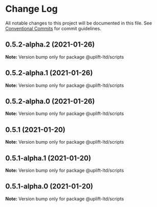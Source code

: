 # Change Log

All notable changes to this project will be documented in this file.
See [Conventional Commits](https://conventionalcommits.org) for commit guidelines.

## 0.5.2-alpha.2 (2021-01-26)

**Note:** Version bump only for package @uplift-ltd/scripts





## 0.5.2-alpha.1 (2021-01-26)

**Note:** Version bump only for package @uplift-ltd/scripts





## 0.5.2-alpha.0 (2021-01-26)

**Note:** Version bump only for package @uplift-ltd/scripts





## 0.5.1 (2021-01-20)

**Note:** Version bump only for package @uplift-ltd/scripts





## 0.5.1-alpha.1 (2021-01-20)

**Note:** Version bump only for package @uplift-ltd/scripts





## 0.5.1-alpha.0 (2021-01-20)

**Note:** Version bump only for package @uplift-ltd/scripts
